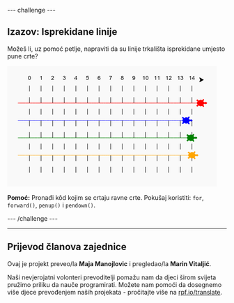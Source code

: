 --- challenge ---

## Izazov: Isprekidane linije

Možeš li, uz pomoć petlje, napraviti da su linije trkališta isprekidane umjesto pune crte?

![screenshot](images/race-finished.png)

**Pomoć:** Pronađi kôd kojim se crtaju ravne crte. Pokušaj koristiti: `for`, `forward()`, `penup()` i `pendown()`.

--- /challenge ---

***

## Prijevod članova zajednice 

Ovaj je projekt preveo/la **Maja Manojlovic** i pregledao/la **Marin Vitaljić**. 

Naši nevjerojatni volonteri prevoditelji pomažu nam da djeci širom svijeta pružimo priliku da nauče programirati. Možete nam pomoći da dosegnemo više djece prevođenjem naših projekata - pročitajte više na [rpf.io/translate](https://rpf.io/translate).